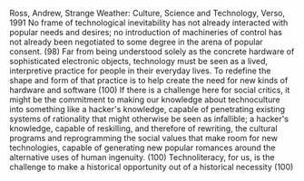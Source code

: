 ﻿Ross, Andrew,  Strange Weather: Culture, Science and Technology, Verso, 1991
No frame of technological inevitability has not already interacted with popular needs and desires; no introduction of machineries of control has not already been negotiated to some degree in the arena of popular consent. (98)
Far from being understood solely as the concrete hardware of sophisticated electronic objects, technology must be seen as a lived, interpretive practice for people in their everyday lives. To redefine the shape and form of that practice is to help create the need for new kinds of hardware and software (100)
If there is a challenge here for social critics, it might be the commitment to making our knowledge about technoculture into something like a hacker's knowledge, capable of penetrating existing systems of rationality that might otherwise be seen as infallible; a hacker's knowledge, capable of reskilling, and therefore of rewriting, the cultural programs and reprogramming the social values that make room for new technologies, capable of generating new popular romances around the alternative uses of human ingenuity. (100)
Technoliteracy, for us, is the challenge to make a historical opportunity out of a historical necessity (100)
